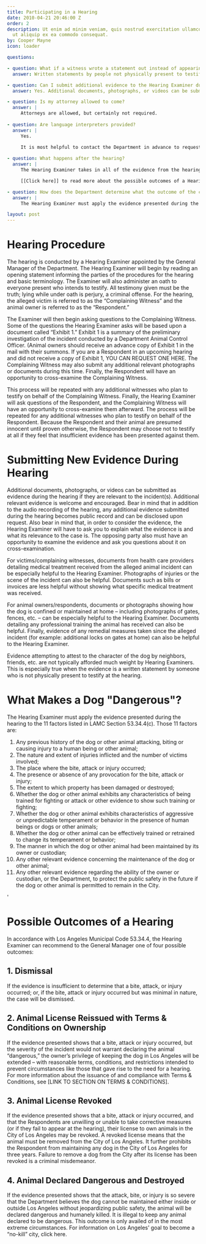 ```yaml
---
title: Participating in a Hearing
date: 2010-04-21 20:46:00 Z
order: 2
description: Ut enim ad minim veniam, quis nostrud exercitation ullamco laboris nisi
  ut aliquip ex ea commodo consequat.
by: Cooper Mayne
icon: loader

questions:

- question: What if a witness wrote a statement out instead of appearing at the hearing?  Can their written statement be submitted into evidence?
  answer: Written statements by people not physically present to testify at the hearing are typically not afforded weight by Hearing Examiners since such statements do not give the opposing party the opportunity to cross-examine that witness.  This is especially true when the statement is not a sworn declaration under penalty of perjury.

- question: Can I submit additional evidence to the Hearing Examiner during the hearing?
  answer: Yes. Additional documents, photographs, or videos can be submitted as evidence during the hearing if they are relevant to the incident(s). [More info](#submitting-new-evidence-during-hearing)

- question: Is my attorney allowed to come?
  answer: |
     Attorneys are allowed, but certainly not required.
 
- question: Are language interpreters provided?
  answer: |
     Yes.

     It is most helpful to contact the Department in advance to request one. [link to contact info]
 
- question: What happens after the hearing?
  answer: |
     The Hearing Examiner takes in all of the evidence from the hearing – including the sworn testimony of those who testified at the hearing and any documents submitted.  He or she then writes a report to the General Manager of the Department.  The report summarizes the evidence collected and recommends what the outcome of the case should be.

     [[Click here]] to read more about the possible outcomes of a Hearing

- question: How does the Department determine what the outcome of the case should be?
  answer: | 
     The Hearing Examiner must apply the evidence presented during the hearing to the 11 factors listed in LAMC Section 53.34.4(c). Read more about the factors [[here]]

layout: post
---
```


# Hearing Procedure

The hearing is conducted by a Hearing Examiner appointed by the General Manager of the Department.  The Hearing Examiner will begin by reading an opening statement informing the parties of the procedures for the hearing and basic terminology.  The Examiner will also administer an oath to everyone present who intends to testify.  All testimony given must be the truth; lying while under oath is perjury, a criminal offense.  For the hearing, the alleged victim is referred to as the “Complaining Witness” and the animal owner is referred to as the “Respondent.”

The Examiner will then begin asking questions to the Complaining Witness.  Some of the questions the Hearing Examiner asks will be based upon a document called “Exhibit 1.”  Exhibit 1 is a summary of the preliminary investigation of the incident conducted by a Department Animal Control Officer.  (Animal owners should receive an advance copy of Exhibit 1 in the mail with their summons.  If you are a Respondent in an upcoming hearing and did not receive a copy of Exhibit 1, YOU CAN REQUEST ONE HERE.  The Complaining Witness may also submit any additional relevant photographs or documents during this time.  Finally, the Respondent will have an opportunity to cross-examine the Complaining Witness. 

This process will be repeated with any additional witnesses who plan to testify on behalf of the Complaining Witness.  Finally, the Hearing Examiner will ask questions of the Respondent, and the Complaining Witness will have an opportunity to cross-examine them afterward.  The process will be repeated for any additional witnesses who plan to testify on behalf of the Respondent.   Because the Respondent and their animal are presumed innocent until proven otherwise, the Respondent may choose not to testify at all if they feel that insufficient evidence has been presented against them.

# Submitting New Evidence During Hearing
Additional documents, photographs, or videos can be submitted as evidence during the hearing if they are relevant to the incident(s).  Additional relevant evidence is welcome and encouraged.  Bear in mind that in addition to the audio recording of the hearing, any additional evidence submitted during the hearing becomes public record and can be disclosed upon request.  Also bear in mind that, in order to consider the evidence, the Hearing Examiner will have to ask you to explain what the evidence is and what its relevance to the case is.  The opposing party also must have an opportunity to examine the evidence and ask you questions about it on cross-examination.

For victims/complaining witnesses, documents from health care providers detailing medical treatment received from the alleged animal incident can be especially helpful to the Hearing Examiner.  Photographs of injuries or the scene of the incident can also be helpful.  Documents such as bills or invoices are less helpful without showing what specific medical treatment was received.

For animal owners/respondents, documents or photographs showing how the dog is confined or maintained at home – including photographs of gates, fences, etc. – can be especially helpful to the Hearing Examiner.  Documents detailing any professional training the animal has received can also be helpful.  Finally, evidence of any remedial measures taken since the alleged incident (for example: additional locks on gates at home) can also be helpful to the Hearing Examiner.

Evidence attempting to attest to the character of the dog by neighbors, friends, etc. are not typically afforded much weight by Hearing Examiners.  This is especially true when the evidence is a written statement by someone who is not physically present to testify at the hearing.


# What Makes a Dog "Dangerous"?

The Hearing Examiner must apply the evidence presented during the hearing to the 11 factors listed in LAMC Section 53.34.4(c).  Those 11 factors are:

1. Any previous history of the dog or other animal attacking, biting or causing injury to a human being or other animal;
2. The nature and extent of injuries inflicted and the number of victims involved;
3. The place where the bite, attack or injury occurred;
4. The presence or absence of any provocation for the bite, attack or injury;
5. The extent to which property has been damaged or destroyed;
6. Whether the dog or other animal exhibits any characteristics of being trained for fighting or attack or other evidence to show such training or fighting;
7. Whether the dog or other animal exhibits characteristics of aggressive or unpredictable temperament or behavior in the presence of human beings or dogs or other animals;
8. Whether the dog or other animal can be effectively trained or retrained to change its temperament or behavior;
9. The manner in which the dog or other animal had been maintained by its owner or custodian;
10. Any other relevant evidence concerning the maintenance of the dog or other animal;
11. Any other relevant evidence regarding the ability of the owner or custodian, or the Department, to protect the public safety in the future if the dog or other animal is permitted to remain in the City.

'
# Possible Outcomes of a Hearing

In accordance with Los Angeles Municipal Code 53.34.4, the Hearing Examiner can recommend to the General Manager one of four possible outcomes:
## 1. Dismissal
If the evidence is insufficient to determine that a bite, attack, or injury occurred; or, if the bite, attack or injury occurred but was minimal in nature, the case will be dismissed.

## 2. Animal License Reissued with Terms & Conditions on Ownership
If the evidence presented shows that a bite, attack or injury occurred, but the severity of the incident would not warrant declaring the animal “dangerous,” the owner’s privilege of keeping the dog in Los Angeles will be extended – with reasonable terms, conditions, and restrictions intended to prevent circumstances like those that gave rise to the need for a hearing.  For more information about the issuance of and compliance with Terms & Conditions, see [LINK TO SECTION ON TERMS & CONDITIONS].

## 3. Animal License Revoked
If the evidence presented shows that a bite, attack or injury occurred, and that the Respondents are unwilling or unable to take corrective measures (or if they fail to appear at the hearing), their license to own animals in the City of Los Angeles may be revoked.  A revoked license means that the animal must be removed from the City of Los Angeles.  It further prohibits the Respondent from maintaining any dog in the City of Los Angeles for three years.  Failure to remove a dog from the City after its license has been revoked is a criminal misdemeanor.

## 4. Animal Declared Dangerous and Destroyed
If the evidence presented shows that the attack, bite, or injury is so severe that the Department believes the dog cannot be maintained either inside or outside Los Angeles without jeopardizing public safety, the animal will be declared dangerous and humanely killed.  It is illegal to keep any animal declared to be dangerous.  This outcome is only availed of in the most extreme circumstances.  For information on Los Angeles’ goal to become a “no-kill” city, click here.
